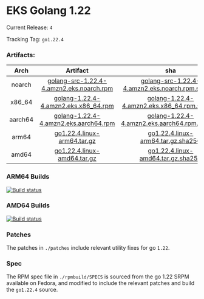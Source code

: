 # EKS Golang 1.22

Current Release: `4`

Tracking Tag: `go1.22.4`

### Artifacts:  
|Arch|Artifact|sha|
|:---:|:---:|:---:|
|noarch|[golang-src-1.22.4-4.amzn2.eks.noarch.rpm](https://distro.eks.amazonaws.com/golang-go1.22.4/releases/4/x86_64/RPMS/noarch/golang-src-1.22.4-4.amzn2.eks.noarch.rpm)|[golang-src-1.22.4-4.amzn2.eks.noarch.rpm.sha256](https://distro.eks.amazonaws.com/golang-go1.22.4/releases/4/x86_64/RPMS/noarch/golang-src-1.22.4-4.amzn2.eks.noarch.rpm.sha256)|
|x86_64|[golang-1.22.4-4.amzn2.eks.x86_64.rpm](https://distro.eks.amazonaws.com/golang-go1.22.4/releases/4/x86_64/RPMS/x86_64/golang-1.22.4-4.amzn2.eks.x86_64.rpm)|[golang-1.22.4-4.amzn2.eks.x86_64.rpm.sha256](https://distro.eks.amazonaws.com/golang-go1.22.4/releases/4/x86_64/RPMS/x86_64/golang-1.22.4-4.amzn2.eks.x86_64.rpm.sha256)|
|aarch64|[golang-1.22.4-4.amzn2.eks.aarch64.rpm](https://distro.eks.amazonaws.com/golang-go1.22.4/releases/4/aarch64/RPMS/aarch64/golang-1.22.4-4.amzn2.eks.aarch64.rpm)|[golang-1.22.4-4.amzn2.eks.aarch64.rpm.sha256](https://distro.eks.amazonaws.com/golang-go1.22.4/releases/4/aarch64/RPMS/aarch64/golang-1.22.4-4.amzn2.eks.aarch64.rpm.sha256)|
|arm64|[go1.22.4.linux-arm64.tar.gz](https://distro.eks.amazonaws.com/golang-go1.22.4/releases/4/archives/linux/arm64/go1.22.4.linux-arm64.tar.gz)|[go1.22.4.linux-arm64.tar.gz.sha256](https://distro.eks.amazonaws.com/golang-go1.22.4/releases/4/archives/linux/arm64/go1.22.4.linux-arm64.tar.gz.sha256)|
|amd64|[go1.22.4.linux-amd64.tar.gz](https://distro.eks.amazonaws.com/golang-go1.22.4/releases/4/archives/linux/amd64/go1.22.4.linux-amd64.tar.gz)|[go1.22.4.linux-amd64.tar.gz.sha256](https://distro.eks.amazonaws.com/golang-go1.22.4/releases/4/archives/linux/amd64/go1.22.4.linux-amd64.tar.gz.sha256)|


### ARM64 Builds
[![Build status](https://prow.eks.amazonaws.com/badge.svg?jobs=golang-1-22-ARM64-PROD-tooling-postsubmit)](https://prow.eks.amazonaws.com/?repo=aws%2Feks-distro-build-tooling&type=postsubmit)

### AMD64 Builds
[![Build status](https://prow.eks.amazonaws.com/badge.svg?jobs=golang-1-22-tooling-postsubmit)](https://prow.eks.amazonaws.com/?repo=aws%2Feks-distro-build-tooling&type=postsubmit)

### Patches
The patches in `./patches` include relevant utility fixes for go `1.22`.

### Spec
The RPM spec file in `./rpmbuild/SPECS` is sourced from the go 1.22 SRPM available on Fedora, and modified to include the relevant patches and build the `go1.22.4` source.
